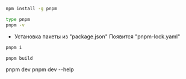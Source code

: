 ```bash
npm install -g pnpm
 ```

```bash
type pnpm
pnpm -v
```

* Установка пакеты из "package.json"
Появится "pnpm-lock.yaml"
```Bash
pnpm i
```

```Bash
pnpm build
```
pnpm dev
pnpm dev --help